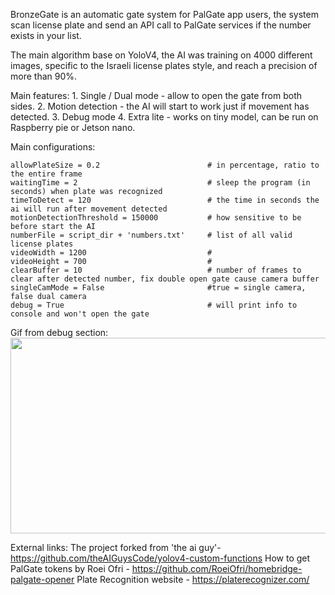 BronzeGate is an automatic gate system for PalGate app users, the system scan license plate and send an API call to PalGate services if the number exists in your list.

The main algorithm base on YoloV4, the AI was training on 4000 different images, specific to the Israeli license plates style, and reach a precision of more than 90%.

Main features:
    1. Single / Dual mode - allow to open the gate from both sides.
    2. Motion detection - the AI will start to work just if movement has detected.
    3. Debug mode
    4. Extra lite - works on tiny model, can be run on Raspberry pie or Jetson nano.


Main configurations:
```
allowPlateSize = 0.2                        # in percentage, ratio to the entire frame
waitingTime = 2                             # sleep the program (in seconds) when plate was recognized
timeToDetect = 120                          # the time in seconds the ai will run after movement detected
motionDetectionThreshold = 150000           # how sensitive to be before start the AI
numberFile = script_dir + 'numbers.txt'     # list of all valid license plates
videoWidth = 1200                           #
videoHeight = 700                           #
clearBuffer = 10                            # number of frames to clear after detected number, fix double open gate cause camera buffer
singleCamMode = False                       #true = single camera, false dual camera
debug = True                                # will print info to console and won't open the gate
```

Gif from debug section:
<img src="https://github.com/Yogranov/BronzeGate/blob/master/README_MEDIA/debug-anim.gif" width="600" height="313" />



External links:
    The project forked from 'the ai guy'- https://github.com/theAIGuysCode/yolov4-custom-functions
    How to get PalGate tokens by Roei Ofri - https://github.com/RoeiOfri/homebridge-palgate-opener
    Plate Recognition website - https://platerecognizer.com/